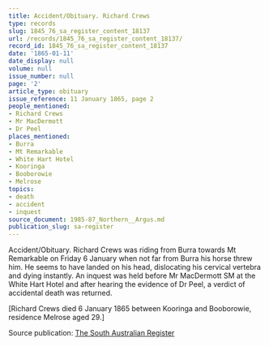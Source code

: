 ```yaml
---
title: Accident/Obituary. Richard Crews
type: records
slug: 1845_76_sa_register_content_18137
url: /records/1845_76_sa_register_content_18137/
record_id: 1845_76_sa_register_content_18137
date: '1865-01-11'
date_display: null
volume: null
issue_number: null
page: '2'
article_type: obituary
issue_reference: 11 January 1865, page 2
people_mentioned:
- Richard Crews
- Mr MacDermott
- Dr Peel
places_mentioned:
- Burra
- Mt Remarkable
- White Hart Hotel
- Kooringa
- Booborowie
- Melrose
topics:
- death
- accident
- inquest
source_document: 1985-87_Northern__Argus.md
publication_slug: sa-register
---
```


Accident/Obituary. Richard Crews was riding from Burra towards Mt Remarkable on Friday 6 January when not far from Burra his horse threw him.  He seems to have landed on his head, dislocating his cervical vertebra and dying instantly.  An inquest was held before Mr MacDermott SM at the White Hart Hotel and after hearing the evidence of Dr Peel, a verdict of accidental death was returned.

[Richard Crews died 6 January 1865 between Kooringa and Booborowie, residence Melrose aged 29.]

Source publication: [The South Australian Register](/publications/sa-register/)
